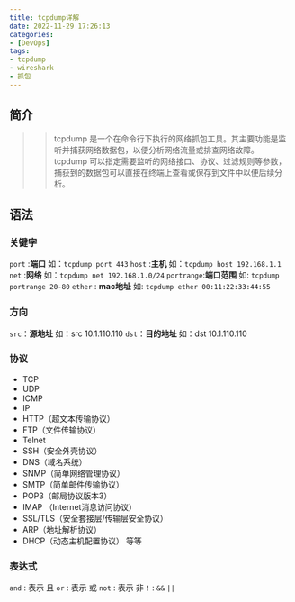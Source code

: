 ```yaml
---
title: tcpdump详解
date: 2022-11-29 17:26:13
categories: 
- [DevOps]
tags: 
- tcpdump
- wireshark
- 抓包
---
```




## 简介
>> tcpdump 是一个在命令行下执行的网络抓包工具。其主要功能是监听并捕获网络数据包，以便分析网络流量或排查网络故障。
tcpdump 可以指定需要监听的网络接口、协议、过滤规则等参数，捕获到的数据包可以直接在终端上查看或保存到文件中以便后续分析。

## 语法

### 关键字

``` port ``` :**端口**         如：```tcpdump port 443```
``` host ``` :**主机**         如：```tcpdump host 192.168.1.1```
``` net ```  :**网络**         如：```tcpdump net 192.168.1.0/24```
```portrange```:**端口范围**   如: ```tcpdump portrange 20-80```
```ether``` : **mac地址**      如: ``` tcpdump ether 00:11:22:33:44:55 ```
### 方向

```src```：**源地址**        如：src 10.1.110.110
```dst```：**目的地址**      如：dst 10.1.110.110

### 协议

- TCP
- UDP
- ICMP
- IP
- HTTP（超文本传输协议）
- FTP（文件传输协议）
- Telnet
- SSH（安全外壳协议）
- DNS（域名系统）
- SNMP（简单网络管理协议）
- SMTP（简单邮件传输协议）
- POP3（邮局协议版本3）
- IMAP （Internet消息访问协议）
- SSL/TLS（安全套接层/传输层安全协议）
- ARP（地址解析协议）
- DHCP（动态主机配置协议）
等等

### 表达式

```and``` : 表示 且
```or```  : 表示 或
```not``` : 表示 非
```!```   : 
```&&```
```|| ```